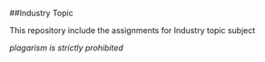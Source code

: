 
##Industry Topic

This repository include the assignments for Industry topic subject 

*plagarism is strictly prohibited*
